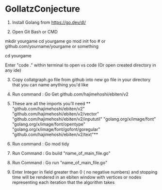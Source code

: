 # GollatzConjecture

1) Install Golang from https://go.dev/dl/


2) Open Git Bash or CMD

mkdir yourgame cd yourgame go mod init foo # or github.com/yourname/yourgame or something

cd yourgame

Enter "code ." within terminal to open vs code (Or open created directory in any ide)

3) Copy collatgraph.go file from github into new go file in your directory that you can name anything you'd like

4) Run command : Go Get github.com/hajimehoshi/ebiten/v2

5) These are all the imports you'll need
**
    "github.com/hajimehoshi/ebiten/v2"
    "github.com/hajimehoshi/ebiten/v2/vector"
    "github.com/hajimehoshi/ebiten/v2/inpututil"
    "golang.org/x/image/font"
    "golang.org/x/image/font/opentype"
    "golang.org/x/image/font/gofont/goregular"
    "github.com/hajimehoshi/ebiten/v2/text"**

6) Run command : Go mod tidy

7) Run Command : Go build "name_of_main_file.go"

8) Run Command : Go run "name_of_main_file.go"



9) Enter Integer in field greater than 0 ( no negative numbers) and stopping time will be rendered in an ebiten window with vertices or nodes representing each iteration that the algorithm takes
